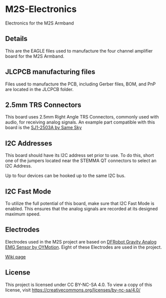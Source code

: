 # M2S-Electronics
Electronics for the M2S Armband

## Details

This are the EAGLE files used to manufacture the four channel amplifier board
for the M2S Armband.

## JLCPCB manufacturing files

Files used to manufacture the PCB, including Gerber files, BOM, and PnP are
located in the JLCPCB folder.

## 2.5mm TRS Connectors

This board uses 2.5mm Right Angle TRS Connectors, commonly used with audio, 
for receiving analog signals. An example part compatible with this board is the
[SJ1-2503A by Same Sky](https://www.digikey.com/en/products/detail/same-sky-formerly-cui-devices/SJ1-2503A/738680)

## I2C Addresses

This board should have its I2C address set prior to use. To do this, short
one of the jumpers located near the STEMMA QT connectors to select an I2C
Address.

Up to four devices can be hooked up to the same I2C bus.

## I2C Fast Mode

To utilize the full potential of this board, make sure that I2C Fast Mode is
enabled. This ensures that the analog signals are recorded at its designed
maximum speed.

## Electrodes

Electrodes used in the M2S project are based on [DFRobot Gravity Analog EMG
Sensor by OYMotion](https://www.dfrobot.com/product-1661.html).
Eight of these Electrodes are used in the project.

[Wiki page](https://wiki.dfrobot.com/analog_emg_sensor_by_oymotion_sku_sen0240)

## License

This project is licensed under CC BY-NC-SA 4.0. To view a copy of this license,
visit https://creativecommons.org/licenses/by-nc-sa/4.0/
